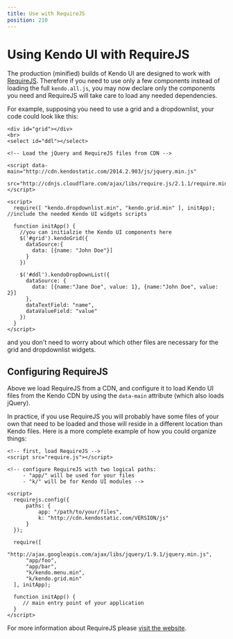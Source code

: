 ```yaml
---
title: Use with RequireJS
position: 210
---
```


# Using Kendo UI with RequireJS

The production (minified) builds of Kendo UI are designed to work with [RequireJS](http://requirejs.org/).  Therefore if you need to use only a few components instead of loading the full `kendo.all.js`, you may now declare only the components you need and RequireJS will take care to load any needed dependencies.

For example, supposing you need to use a grid and a dropdownlist, your code could look like this:

    <div id="grid"></div>
    <br>
    <select id="ddl"></select>
    
    <!-- Load the jQuery and RequireJS files from CDN -->
    
    <script data-main="http://cdn.kendostatic.com/2014.2.903/js/jquery.min.js"
            src="http://cdnjs.cloudflare.com/ajax/libs/require.js/2.1.1/require.min.js"></script> 

    <script>
      require([ "kendo.dropdownlist.min", "kendo.grid.min" ], initApp); //include the needed Kendo UI widgets scripts

      function initApp() {
        //you can initialzie the Kendo UI components here
        $('#grid').kendoGrid({
          dataSource:{
            data: [{name: "John Doe"}]
          }
        })

        $('#ddl').kendoDropDownList({
          dataSource: {
            data: [{name:"Jane Doe", value: 1}, {name:"John Doe", value: 2}]
          },
          dataTextField: "name",
          dataValueField: "value"
        })
      }
    </script>

and you don't need to worry about which other files are necessary for the grid and dropdownlist widgets.

## Configuring RequireJS

Above we load RequireJS from a CDN, and configure it to load Kendo UI files from the Kendo CDN by using the `data-main` attribute (which also loads jQuery).

In practice, if you use RequireJS you will probably have some files of your own that need to be loaded and those will reside in a different location than Kendo files.  Here is a more complete example of how you could organize things:

    <!-- first, load RequireJS -->
    <script src="require.js"></script>

    <!-- configure RequireJS with two logical paths:
         - "app/" will be used for your files
         - "k/" will be for Kendo UI modules -->

    <script>
      requirejs.config({
          paths: {
              app: "/path/to/your/files",
              k: "http://cdn.kendostatic.com/VERSION/js"
          }
      });

      require([
          "http://ajax.googleapis.com/ajax/libs/jquery/1.9.1/jquery.min.js",
          "app/foo",
          "app/bar",
          "k/kendo.menu.min",
          "k/kendo.grid.min"
      ], initApp);

      function initApp() {
         // main entry point of your application
      }
    </script>

For more information about RequireJS please [visit the website](http://requirejs.org/).
